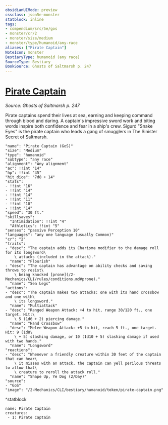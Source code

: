 ```yaml
---
obsidianUIMode: preview
cssclass: json5e-monster
statblock: inline
tags:
- compendium/src/5e/gos
- monster/cr/2
- monster/size/medium
- monster/type/humanoid/any-race
aliases: ["Pirate Captain"]
NoteIcon: monster
BestiaryType: humanoid (any race)
SourceType: Bestiary
BookSource: Ghosts of Saltmarsh p. 247
---
```

# [Pirate Captain](2-Mechanics/CLI/bestiary/humanoid/pirate-captain-gos.md)
*Source: Ghosts of Saltmarsh p. 247*  

Pirate captains spend their lives at sea, earning and keeping command through blood and daring. A captain's impressive sword work and biting words inspire both confidence and fear in a ship's crew. Sigurd "Snake Eyes" is the pirate captain who leads a gang of smugglers in The Sinister Secret of Saltmarsh.

```statblock
"name": "Pirate Captain (GoS)"
"size": "Medium"
"type": "humanoid"
"subtype": "any race"
"alignment": "Any alignment"
"ac": !!int "14"
"hp": !!int "45"
"hit_dice": "7d8 + 14"
"stats":
- !!int "16"
- !!int "14"
- !!int "14"
- !!int "11"
- !!int "10"
- !!int "14"
"speed": "30 ft."
"skillsaves":
  "Intimidation": !!int "4"
  "Athletics": !!int "5"
"senses": "passive Perception 10"
"languages": "any one language (usually Common)"
"cr": "2"
"traits":
- "desc": "The captain adds its Charisma modifier to the damage roll for its longsword\
    \ attacks (included in the attack)."
  "name": "Flourish"
- "desc": "The captain has advantage on ability checks and saving throws to resist\
    \ being knocked [prone](/2-Mechanics/CLI/rules/conditions.md#prone)."
  "name": "Sea Legs"
"actions":
- "desc": "The captain makes two attacks: one with its hand crossbow and one with\
    \ its longsword."
  "name": "Multiattack"
- "desc": "Ranged Weapon Attack: +4 to hit, range 30/120 ft., one target. Hit:\
    \ 5 (1d6 + 2) piercing damage."
  "name": "Hand Crossbow"
- "desc": "Melee Weapon Attack: +5 to hit, reach 5 ft., one target. Hit: 9 (1d8\
    \ + 5) slashing damage, or 10 (1d10 + 5) slashing damage if used with two hands."
  "name": "Longsword"
"reactions":
- "desc": "Whenever a friendly creature within 30 feet of the captain that can hear\
    \ it misses with an attack, the captain can yell perilous threats to allow that\
    \ creature to reroll the attack roll."
  "name": "Shape Up, Ye Dog (2/Day)"
"source":
- "GoS"
"image": "/2-Mechanics/CLI/bestiary/humanoid/token/pirate-captain.png"
```
^statblock

```encounter-table
name: Pirate Captain
creatures:
 - 1: Pirate Captain
```